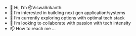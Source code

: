 - 👋 Hi, I’m @ViswaSrikanth
- 👀 I’m interested in building next gen application/systems
- 🌱 I’m currently exploring options with optimal tech stack
- 💞️ I’m looking to collaborate with passion with tech intensity
- 📫 How to reach me ...

<!---
ViswaSrikanth/ViswaSrikanth is a ✨ special ✨ repository because its `README.md` (this file) appears on your GitHub profile.
You can click the Preview link to take a look at your changes.
--->
